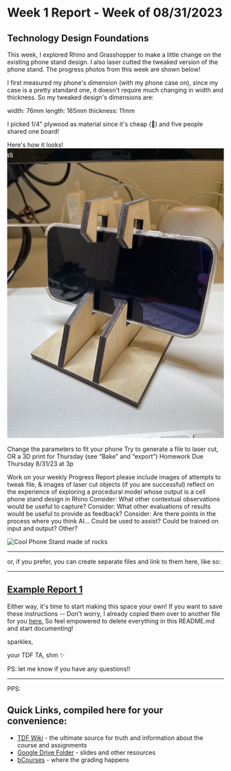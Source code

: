 # Week 1 Report - Week of 08/31/2023
## Technology Design Foundations



This week, I explored Rhino and Grasshopper to make a little change on the existing phone stand design. I also laser cutted the tweaked version of the phone stand.
The progress photos from this week are shown below! 


I first measured my phone's dimension (with my phone case on), since my case is a pretty standard one, it doesn't require much changing in width and thickness.
So my tweaked design's dimensions are:

width: 76mm
length: 165mm
thickness: 11mm


I picked 1/4" plywood as material since it's cheap (🫢) and five people shared one board!


Here's how it looks!
![phonestand](weekly-reports/frontview.jpg)

Change the parameters to fit your phone
Try to generate a file to laser cut, OR a 3D print for Thursday (see “Bake” and “export”)
Homework Due Thursday 8/31/23 at 3p

Work on your weekly Progress Report
please include images of attempts to tweak file, & images of laser cut objects (if you are successful)
reflect on the experience of exploring a procedural model whose output is a cell phone stand design in Rhino
Consider: What other contextual observations would be useful to capture?
Consider: What other evaluations of results would be useful to provide as feedback?
Consider: Are there points in the process where you think AI…
Could be used to assist?
Could be trained on input and output?
Other?




<img width="200" alt="Cool Phone Stand made of rocks" src="https://github.com/s-almeda/tdf-template-repo/assets/21287693/bc2f1864-af5a-456d-9a71-e1d80d51190c">

---

or, if you prefer, you can create separate files and link to them here, like so:

---
[Example Report 1](weekly-reports/example-report-1.md)
---

Either way, it's time to start making this space your own! If you want to save these instructions -- Don't worry, I already copied them over to another file for you [here.](welcomeREADME.md) So feel empowered to delete everything in this README.md and start documenting! 

sparkles,

your TDF TA, shm :sparkles:

PS: let me know if you have any questions!!

--- 
PPS: 
## Quick Links, compiled here for your convenience: ##

- [TDF Wiki](https://github.com/Berkeley-MDes/desinv-202/wiki) - the ultimate source for truth and information about the course and assignments
- [Google Drive Folder](https://drive.google.com/drive/folders/1OjFgu4llHn-2WayQFVWRKFyOkQ_WaQRx?usp=drive_link) - slides and other resources
- [bCourses](https://bcourses.berkeley.edu/courses/1528355) - where the grading happens


